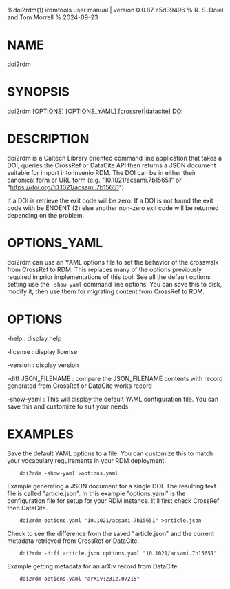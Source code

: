 %doi2rdm(1) irdmtools user manual | version 0.0.87 e5d39496
% R. S. Doiel and Tom Morrell
% 2024-09-23

# NAME

doi2rdm

# SYNOPSIS

doi2rdm [OPTIONS] [OPTIONS_YAML] [crossref|datacite] DOI

# DESCRIPTION

doi2rdm is a Caltech Library oriented command line application
that takes a DOI, queries the CrossRef or DataCite API then returns a
JSON document suitable for import into Invenio RDM. The DOI can be
in either their canonical form or URL form (e.g. "10.1021/acsami.7b15651" or
"https://doi.org/10.1021/acsami.7b15651").

If a DOI is retrieve the exit code will be zero. If a DOI is not found
the exit code with be ENOENT (2) else another non-zero exit code will be
returned depending on the problem.

# OPTIONS_YAML

doi2rdm can use an YAML options file to set the behavior of the
crosswalk from CrossRef to RDM. This replaces many of the options
previously required in prior implementations of this tool. See all the
default options setting use the `-show-yaml` command line
options. You can save this to disk, modify it, then use them for
migrating content from CrossRef to RDM.

# OPTIONS

-help
: display help

-license
: display license

-version
: display version

-diff JSON_FILENAME
: compare the JSON_FILENAME contents with record generated from CrossRef or DataCite works record

-show-yaml
: This will display the default YAML configuration file. You can save this and customize to suit your needs.

# EXAMPLES

Save the default YAML options to a file. You can customize this to match your
vocabulary requirements in your RDM deployment.

~~~
	doi2rdm -show-yaml >options.yaml
~~~

Example generating a JSON document for a single DOI. The resulting
text file is called "article.json". In this example "options.yaml"
is the configuration file for setup for your RDM instance. It'll first
check CrossRef then DataCite.

~~~
	doi2rdm options.yaml "10.1021/acsami.7b15651" >article.json
~~~

Check to see the difference from the saved "article.json" and
the current metadata retrieved from CrossRef or DataCite.

~~~
	doi2rdm -diff article.json options.yaml "10.1021/acsami.7b15651"
~~~

Example getting metadata for an arXiv record from DataCite

~~~
	doi2rdm options.yaml "arXiv:2312.07215"
~~~


